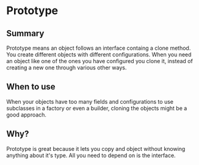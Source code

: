 ﻿# Prototype

## Summary
Prototype means an object follows an interface containg a clone method. You create different objects
with different configurations. When you need an object like one of the ones you have configured you clone it,
instead of creating a new one through various other ways.

## When to use
When your objects have too many fields and configurations to use subclasses in a factory
or even a builder, cloning the objects might be a good approach.

## Why?
Prototype is great because it lets you copy and object without knowing anything about it's type.
All you need to depend on is the interface.